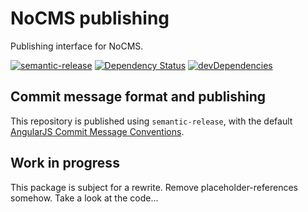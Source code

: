 # NoCMS publishing

Publishing interface for NoCMS.

[![semantic-release](https://img.shields.io/badge/%20%20%F0%9F%93%A6%F0%9F%9A%80-semantic--release-e10079.svg)](https://github.com/semantic-release/semantic-release)
[![Dependency Status](https://david-dm.org/miles-no/nocms-cloudinary-utils.svg)](https://david-dm.org/miles-no/nocms-cloudinary-utils)
[![devDependencies](https://david-dm.org/miles-no/nocms-cloudinary-utils/dev-status.svg)](https://david-dm.org/miles-no/nocms-cloudinary-utils?type=dev)

## Commit message format and publishing

This repository is published using `semantic-release`, with the default [AngularJS Commit Message Conventions](https://docs.google.com/document/d/1QrDFcIiPjSLDn3EL15IJygNPiHORgU1_OOAqWjiDU5Y/edit).

## Work in progress
This package is subject for a rewrite. Remove placeholder-references somehow. Take a look at the code...
